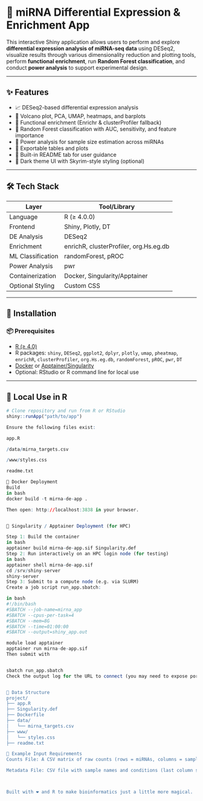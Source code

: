 # 🧬 miRNA Differential Expression & Enrichment App

This interactive Shiny application allows users to perform and explore **differential expression analysis of miRNA-seq data** using DESeq2, visualize results through various dimensionality reduction and plotting tools, perform **functional enrichment**, run **Random Forest classification**, and conduct **power analysis** to support experimental design.

---

## ✨ Features

- 📈 DESeq2-based differential expression analysis
- 🌋 Volcano plot, PCA, UMAP, heatmaps, and barplots
- 🧠 Functional enrichment (Enrichr & clusterProfiler fallback)
- 🌲 Random Forest classification with AUC, sensitivity, and feature importance
- 🔋 Power analysis for sample size estimation across miRNAs
- 💾 Exportable tables and plots
- 📖 Built-in README tab for user guidance
- 🧊 Dark theme UI with Skyrim-style styling (optional)

---

## 🛠️ Tech Stack

| Layer              | Tool/Library            |
|-------------------|-------------------------|
| Language           | R (≥ 4.0.0)             |
| Frontend           | Shiny, Plotly, DT       |
| DE Analysis        | DESeq2                  |
| Enrichment         | enrichR, clusterProfiler, org.Hs.eg.db |
| ML Classification  | randomForest, pROC      |
| Power Analysis     | pwr                     |
| Containerization   | Docker, Singularity/Apptainer |
| Optional Styling   | Custom CSS              |

---

## 🚀 Installation

### 📦 Prerequisites

- [R (≥ 4.0)](https://www.r-project.org/)
- R packages: `shiny`, `DESeq2`, `ggplot2`, `dplyr`, `plotly`, `umap`, `pheatmap`, `enrichR`, `clusterProfiler`, `org.Hs.eg.db`, `randomForest`, `pROC`, `pwr`, `DT`
- [Docker](https://docs.docker.com/) or [Apptainer/Singularity](https://apptainer.org/)
- Optional: RStudio or R command line for local use

---

## 🧪 Local Use in R

```r
# Clone repository and run from R or RStudio
shiny::runApp("path/to/app")

Ensure the following files exist:

app.R

/data/mirna_targets.csv

/www/styles.css

readme.txt

🐳 Docker Deployment
Build
in bash
docker build -t mirna-de-app .

Then open: http://localhost:3838 in your browser.


🧬 Singularity / Apptainer Deployment (for HPC)

Step 1: Build the container
in bash
apptainer build mirna-de-app.sif Singularity.def
Step 2: Run interactively on an HPC login node (for testing)
in bash
apptainer shell mirna-de-app.sif
cd /srv/shiny-server
shiny-server
Step 3: Submit to a compute node (e.g. via SLURM)
Create a job script run_app.sbatch:

in bash
#!/bin/bash
#SBATCH --job-name=mirna_app
#SBATCH --cpus-per-task=4
#SBATCH --mem=8G
#SBATCH --time=01:00:00
#SBATCH --output=shiny_app.out

module load apptainer
apptainer run mirna-de-app.sif
Then submit with


sbatch run_app.sbatch
Check the output log for the URL to connect (you may need to expose ports through your cluster's web gateway or use port forwarding with SSH).


📂 Data Structure
project/
├── app.R
├── Singularity.def
├── Dockerfile
├── data/
│   └── mirna_targets.csv
├── www/
│   └── styles.css
├── readme.txt

📖 Example Input Requirements
Counts File: A CSV matrix of raw counts (rows = miRNAs, columns = samples)

Metadata File: CSV file with sample names and conditions (last column should be the condition)



Built with ❤️ and R to make bioinformatics just a little more magical.






